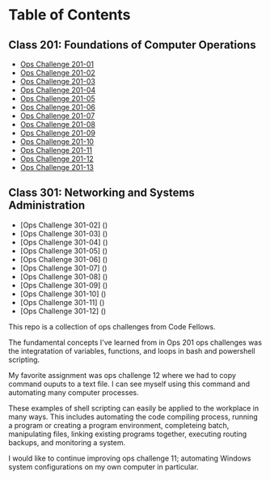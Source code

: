 # **Table of Contents**

## Class 201: Foundations of Computer Operations  
- [Ops Challenge 201-01](computer-operations/helloworld.sh) 
- [Ops Challenge 201-02](computer-operations/challenge-02.sh)  
- [Ops Challenge 201-03](computer-operations/challenge-03.sh)  
- [Ops Challenge 201-04](computer-operations/challenge-04.sh)  
- [Ops Challenge 201-05](computer-operations/challenge-05.sh)  
- [Ops Challenge 201-06](computer-operations/challenge-06.sh)  
- [Ops Challenge 201-07](computer-operations/challenge-07.sh)  
- [Ops Challenge 201-08](computer-operations/challenge-08.sh)  
- [Ops Challenge 201-09](computer-operations/challenge-09.sh)  
- [Ops Challenge 201-10](computer-operations/challenge-10.sh)  
- [Ops Challenge 201-11](computer-operations/challenge-11.sh)  
- [Ops Challenge 201-12](computer-operations/challenge-12.sh)  
- [Ops Challenge 201-13](computer-operations/challenge-13.sh)  

## Class 301: Networking and Systems Administration 
- [Ops Challenge 301-02] () 
- [Ops Challenge 301-03] () 
- [Ops Challenge 301-04] () 
- [Ops Challenge 301-05] () 
- [Ops Challenge 301-06] () 
- [Ops Challenge 301-07] () 
- [Ops Challenge 301-08] () 
- [Ops Challenge 301-09] () 
- [Ops Challenge 301-10] () 
- [Ops Challenge 301-11] () 
- [Ops Challenge 301-12] () 

This repo is a collection of ops challenges from Code Fellows. 

The fundamental concepts I've learned from in Ops 201 ops challenges was the integratation of variables, functions, and loops in bash and powershell scripting. 

My favorite assignment was ops challenge 12 where we had to copy command ouputs to a text file. I can see myself using this command and automating many computer processes. 

These examples of shell scripting can easily be applied to the workplace in many ways. This includes automating the code compiling process, running a program or creating a program environment, completeing batch, manipulating files, linking existing programs together, executing routing backups, and monitoring a system. 

I would like to continue improving ops challenge 11; automating Windows system configurations on my own computer in particular. 

